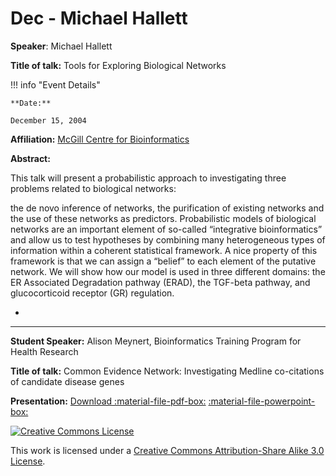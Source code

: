 # Dec - Michael Hallett

**Speaker**: Michael Hallett

**Title of talk:** Tools for Exploring Biological Networks

!!! info "Event Details"
    
    
    **Date:**
    
    December 15, 2004

**Affiliation:** [McGill Centre for Bioinformatics](http://www.mcb.mcgill.ca/)

**Abstract:**

This talk will present a probabilistic approach to investigating three problems related to biological networks:

the de novo inference of networks, the purification of existing networks and the use of these networks as predictors. Probabilistic models of biological networks are an important element of so-called “integrative bioinformatics” and allow us to test hypotheses by combining many heterogeneous types of information within a coherent statistical framework. A nice property of this framework is that we can assign a “belief” to each element of the putative network. We will show how our model is used in three different domains: the ER Associated Degradation pathway (ERAD), the TGF-beta pathway, and glucocorticoid receptor (GR) regulation.

-

---

**Student Speaker:** Alison Meynert, Bioinformatics Training Program for Health Research

**Title of talk:** Common Evidence Network: Investigating Medline co-citations of candidate disease genes

**Presentation:** [Download :material-file-pdf-box:](https://drive.google.com/file/d/17mW1f2T0iQvZ43v8GXRdej5vPhB2ACcC/view?usp=sharing) [:material-file-powerpoint-box:](https://drive.google.com/file/d/1to410hM9UnR8Sz7SBNY0FoODJv31GOh0/view?usp=sharing)

[![Creative Commons License](http://i.creativecommons.org/l/by-sa/3.0/80x15.png)](http://creativecommons.org/licenses/by-sa/3.0/)

This work is licensed under a [Creative Commons Attribution-Share Alike 3.0 License](http://creativecommons.org/licenses/by-sa/3.0/).

